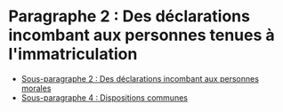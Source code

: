 # Paragraphe 2 : Des déclarations incombant aux personnes tenues à l'immatriculation

- [Sous-paragraphe 2 : Des déclarations incombant aux personnes morales](sous-paragraphe-2)
- [Sous-paragraphe 4 : Dispositions communes](sous-paragraphe-4)
